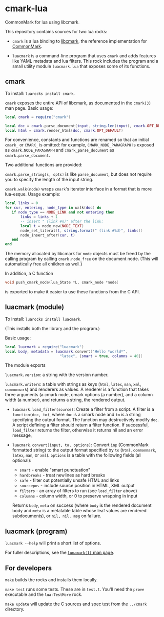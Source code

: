 cmark-lua
=========

CommonMark for lua using libcmark.

This repository contains sources for two lua rocks:

- `cmark` is a lua binding to [libcmark](https://github.com/jgm/cmark),
  the reference implementation for [CommonMark](http://commonmark.org).

- `luacmark` is a command-line program that uses `cmark` and
  adds features like YAML metadata and lua filters.  This rock
  includes the program and a small utility module `luacmark.lua`
  that exposes some of its functions.

cmark
-----

To install:  `luarocks install cmark`.

`cmark` exposes the entire API of libcmark, as documented in
the `cmark(3)` man page.  Basic usage:

``` lua
local cmark = require("cmark")

local doc = cmark.parse_document(input, string.len(input), cmark.OPT_DEFAULT)
local html = cmark.render_html(doc, cmark.OPT_DEFAULT)
```

For convenience, constants and functions are renamed so that
an initial `cmark_` or `CMARK_` is omitted:  for example,
`CMARK_NODE_PARAGRAPH` is exposed as `cmark.NODE_PARAGRAPH` and
`cmark_parse_document` as `cmark.parse_document`.

Two additional functions are provided:

`cmark.parse_string(s, opts)` is like `parse_document`, but
does not require you to specify the length of the input
string.

`cmark.walk(node)` wraps `cmark`'s iterator interface in a
format that is more lua-esque.  Usage example:

``` lua
local links = 0
for cur, entering, node_type in walk(doc) do
   if node_type == NODE_LINK and not entering then
       links = links + 1
       -- insert " (link #n)" after the link:
       local t = node_new(NODE_TEXT)
       node_set_literal(t, string.format(" (link #%d)", links))
       node_insert_after(cur, t)
   end
end
```

The memory allocated by libcmark for `node` objects must be
freed by the calling program by calling `cmark.node_free` on the
document node.  (This will automatically free all children as
well.)

In addition, a C function

``` C
void push_cmark_node(lua_State *L, cmark_node *node)
```

is exported to make it easier to use these functions
from the C API.

luacmark (module)
-----------------

To install:  `luarocks install luacmark`.

(This installs both the library and the program.)

Basic usage:

```lua
local luacmark = require("luacmark")
local body, metadata = luacmark.convert("Hello *world*",
                         "latex", {smart = true, columns = 40})
```

The module exports

`luacmark.version`: a string with the version number.

`luacmark.writers`: a table with strings as keys (`html`, `latex`,
    `man`, `xml`, `commonmark`) and renderers as values.  A
    renderer is a function that takes three arguments (a
    cmark node, cmark options (a number), and a column width
    (a number), and returns a string, the rendered output.

-   `luacmark.load_filter(source)`:
    Create a filter from a script.  A filter is a `function(doc,
    to)`, where `doc` is a cmark node and `to` is a string
    specifying the output format.  The function may destructively
    modify `doc`.  A script defining a filter should return a
    filter function.  If successful, `load_filter` returns the
    filter, otherwise it returns nil and an error message,

-   `luacmark.convert(input, to, options)`:
    Convert `inp` (CommonMark formatted string) to the output
    format specified by `to` (`html`, `commonmark`, `latex`,
    `man`, or `xml`).  `options` is a table with the following
    fields (all optional):

    - `smart` - enable "smart punctuation"
    - `hardbreaks` - treat newlines as hard breaks
    - `safe` - filter out potentially unsafe HTML and links
    - `sourcepos` - include source position in HTML, XML output
    - `filters` - an array of filters to run (see `load_filter` above)
    - `columns` - column width, or 0 to preserve wrapping in input

    Returns `body`, `meta` on success (where `body` is the
    rendered document body and `meta` is a metatable table whose
    leaf values are rendered subdocuments), or `nil, nil, msg` on
    failure.

luacmark (program)
------------------

`luacmark --help` will print a short list of options.

For fuller descriptions, see the [`lunamark(1)` man page](lunamark.1.md).

For developers
--------------

`make` builds the rocks and installs them locally.

`make test` runs some tests.  These are in `test.t`.
You'll need the `prove` executable and the `lua-TestMore` rock.

`make update` will update the C sources and spec test from the
`../cmark` directory.

